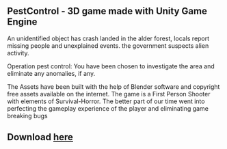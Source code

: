 ## PestControl - 3D game made with Unity Game Engine

An unidentified object has crash landed in the alder forest, locals report missing people and unexplained events. the government suspects alien activity.

Operation pest control:  You have been chosen to investigate the area and eliminate any anomalies, if any.

The Assets have been built with the help of Blender software and copyright free assets available on the internet. The game is a First Person Shooter with elements of Survival-Horror. The better part of our time went into perfecting the gameplay experience of the player and eliminating game breaking bugs

## Download [here](https://mrinfinite99.itch.io/pest-control)
